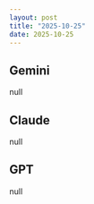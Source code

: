 ```yaml
---
layout: post
title: "2025-10-25"
date: 2025-10-25
---
```


## Gemini

null

## Claude

null

## GPT

null
